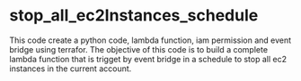 # stop_all_ec2Instances_schedule
This code create a python code, lambda function, iam permission and event bridge using terrafor.
The objective of this code is to build a complete lambda function that is trigget by event bridge in a schedule to stop all ec2 instances in the current account.<br>
